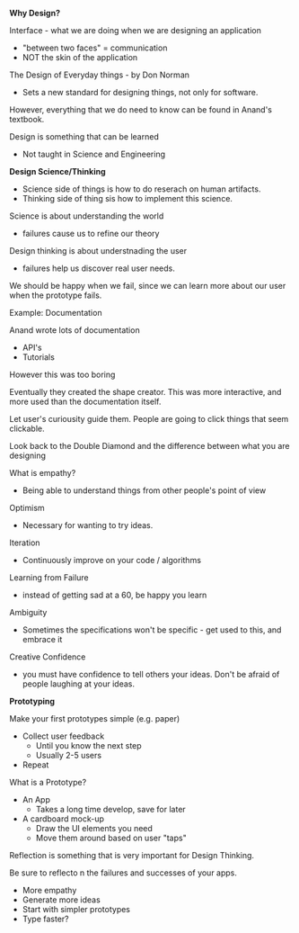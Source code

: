 
**Why Design?**




Interface  - what we are doing when we are designing an application

- "between two faces" = communication
- NOT the skin of the application


The Design of Everyday things - by Don Norman

- Sets a new standard for designing things, not only for software.

However, everything that we do need to know can be found in Anand's textbook.

Design is something that can be learned 
- Not taught in Science and Engineering


**Design Science/Thinking**
- Science side of things is how to do reserach on human artifacts.
- Thinking side of thing sis how to implement this science.

Science is about understanding the world
- failures cause us to refine our theory
  
Design thinking is about understnading the user
- failures help us discover real user needs.

We should be happy when we fail, since we can learn more about our user when the prototype fails.


Example: Documentation

Anand wrote lots of documentation
- API's
- Tutorials


However this was too boring

Eventually they created the shape creator. This was more interactive, and more used than the documentation itself.

Let user's curiousity guide them. People are going to click things that seem clickable.


Look back to the Double Diamond and the difference between what you are designing

What is empathy? 
- Being able to understand things from other people's point of view

Optimism
- Necessary for wanting to try ideas.

Iteration
- Continuously improve on your code / algorithms

Learning from Failure
- instead of getting sad at a 60, be happy you learn

Ambiguity 
- Sometimes the specifications won't be specific - get used to this, and embrace it

Creative Confidence
- you must have confidence to tell others your ideas. Don't be afraid of people laughing at your ideas.




**Prototyping**

Make your first prototypes simple (e.g. paper)

- Collect user feedback
  - Until you know the next step
  - Usually 2-5 users
- Repeat



What is a Prototype?


- An App
  - Takes a long time develop, save for later
- A cardboard mock-up
  - Draw the UI elements you need
  - Move them around based on user "taps"


Reflection is something that is very important for Design Thinking.

Be sure to reflecto n the failures and successes of your apps.
- More empathy
- Generate more ideas
- Start with simpler prototypes
- Type faster?





